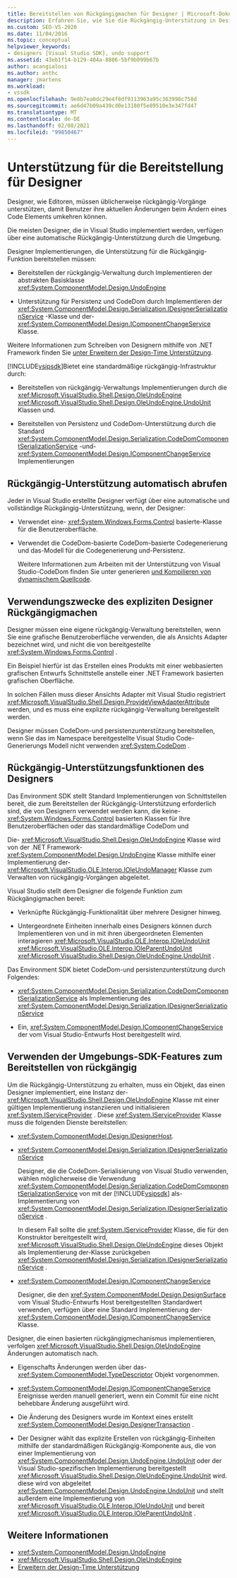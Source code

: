 ```yaml
---
title: Bereitstellen von Rückgängigmachen für Designer | Microsoft-Dokumentation
description: Erfahren Sie, wie Sie die Rückgängig-Unterstützung in Designern bereitstellen, entweder automatisch oder mithilfe von Features im Visual Studio SDK.
ms.custom: SEO-VS-2020
ms.date: 11/04/2016
ms.topic: conceptual
helpviewer_keywords:
- designers [Visual Studio SDK], undo support
ms.assetid: 43eb1f14-b129-404a-8806-5bf9b099b67b
author: acangialosi
ms.author: anthc
manager: jmartens
ms.workload:
- vssdk
ms.openlocfilehash: 9e8b7ea0dc29e4f8df9113963a95c363998c758d
ms.sourcegitcommit: ae6d47b09a439cd0e13180f5e89510e3e347fd47
ms.translationtype: MT
ms.contentlocale: de-DE
ms.lasthandoff: 02/08/2021
ms.locfileid: "99850467"
---
```

# <a name="supply-undo-support-to-designers"></a>Unterstützung für die Bereitstellung für Designer

Designer, wie Editoren, müssen üblicherweise rückgängig-Vorgänge unterstützen, damit Benutzer ihre aktuellen Änderungen beim Ändern eines Code Elements umkehren können.

Die meisten Designer, die in Visual Studio implementiert werden, verfügen über eine automatische Rückgängig-Unterstützung durch die Umgebung.

Designer Implementierungen, die Unterstützung für die Rückgängig-Funktion bereitstellen müssen:

- Bereitstellen der rückgängig-Verwaltung durch Implementieren der abstrakten Basisklasse <xref:System.ComponentModel.Design.UndoEngine>

- Unterstützung für Persistenz und CodeDom durch Implementieren der <xref:System.ComponentModel.Design.Serialization.IDesignerSerializationService> -Klasse und der-  <xref:System.ComponentModel.Design.IComponentChangeService> Klasse.

Weitere Informationen zum Schreiben von Designern mithilfe von .NET Framework finden Sie [unter Erweitern der Design-Time Unterstützung](/previous-versions/37899azc(v=vs.140)).

[!INCLUDE[vsipsdk](../extensibility/includes/vsipsdk_md.md)]Bietet eine standardmäßige rückgängig-Infrastruktur durch:

- Bereitstellen von rückgängig-Verwaltungs Implementierungen durch die <xref:Microsoft.VisualStudio.Shell.Design.OleUndoEngine> <xref:Microsoft.VisualStudio.Shell.Design.OleUndoEngine.UndoUnit> Klassen und.

- Bereitstellen von Persistenz und CodeDom-Unterstützung durch die Standard <xref:System.ComponentModel.Design.Serialization.CodeDomComponentSerializationService> -und- <xref:System.ComponentModel.Design.IComponentChangeService> Implementierungen

## <a name="obtain-undo-support-automatically"></a>Rückgängig-Unterstützung automatisch abrufen

Jeder in Visual Studio erstellte Designer verfügt über eine automatische und vollständige Rückgängig-Unterstützung, wenn, der Designer:

- Verwendet eine- <xref:System.Windows.Forms.Control> basierte-Klasse für die Benutzeroberfläche.

- Verwendet die CodeDom-basierte CodeDom-basierte Codegenerierung und das-Modell für die Codegenerierung und-Persistenz.

   Weitere Informationen zum Arbeiten mit der Unterstützung von Visual Studio-CodeDom finden Sie unter generieren [und Kompilieren von dynamischem Quellcode](/dotnet/framework/reflection-and-codedom/dynamic-source-code-generation-and-compilation).

## <a name="when-to-use-explicit-designer-undo-support"></a>Verwendungszwecke des expliziten Designer Rückgängigmachen
 Designer müssen eine eigene rückgängig-Verwaltung bereitstellen, wenn Sie eine grafische Benutzeroberfläche verwenden, die als Ansichts Adapter bezeichnet wird, und nicht die von bereitgestellte <xref:System.Windows.Forms.Control> .

 Ein Beispiel hierfür ist das Erstellen eines Produkts mit einer webbasierten grafischen Entwurfs Schnittstelle anstelle einer .NET Framework basierten grafischen Oberfläche.

 In solchen Fällen muss dieser Ansichts Adapter mit Visual Studio registriert <xref:Microsoft.VisualStudio.Shell.Design.ProvideViewAdapterAttribute> werden, und es muss eine explizite rückgängig-Verwaltung bereitgestellt werden.

 Designer müssen CodeDom-und persistenzunterstützung bereitstellen, wenn Sie das im Namespace bereitgestellte Visual Studio Code-Generierungs Modell nicht verwenden <xref:System.CodeDom> .

## <a name="undo-support-features-of-the-designer"></a>Rückgängig-Unterstützungsfunktionen des Designers
 Das Environment SDK stellt Standard Implementierungen von Schnittstellen bereit, die zum Bereitstellen der Rückgängig-Unterstützung erforderlich sind, die von Designern verwendet werden kann, die keine- <xref:System.Windows.Forms.Control> basierten Klassen für Ihre Benutzeroberflächen oder das standardmäßige CodeDom und

 Die- <xref:Microsoft.VisualStudio.Shell.Design.OleUndoEngine> Klasse wird von der .NET Framework- <xref:System.ComponentModel.Design.UndoEngine> Klasse mithilfe einer Implementierung der- <xref:Microsoft.VisualStudio.OLE.Interop.IOleUndoManager> Klasse zum Verwalten von rückgängig-Vorgängen abgeleitet.

 Visual Studio stellt dem Designer die folgende Funktion zum Rückgängigmachen bereit:

- Verknüpfte Rückgängig-Funktionalität über mehrere Designer hinweg.

- Untergeordnete Einheiten innerhalb eines Designers können durch Implementieren von und in mit ihren übergeordneten Elementen interagieren <xref:Microsoft.VisualStudio.OLE.Interop.IOleUndoUnit> <xref:Microsoft.VisualStudio.OLE.Interop.IOleParentUndoUnit> <xref:Microsoft.VisualStudio.Shell.Design.OleUndoEngine.UndoUnit> .

Das Environment SDK bietet CodeDom-und persistenzunterstützung durch Folgendes:

- <xref:System.ComponentModel.Design.Serialization.CodeDomComponentSerializationService> als Implementierung des <xref:System.ComponentModel.Design.Serialization.IDesignerSerializationService>

- Ein, <xref:System.ComponentModel.Design.IComponentChangeService> der vom Visual Studio-Entwurfs Host bereitgestellt wird.

## <a name="use-the-environment-sdk-features-to-supply-undo-support"></a>Verwenden der Umgebungs-SDK-Features zum Bereitstellen von rückgängig

Um die Rückgängig-Unterstützung zu erhalten, muss ein Objekt, das einen Designer implementiert, eine Instanz der- <xref:Microsoft.VisualStudio.Shell.Design.OleUndoEngine> Klasse mit einer gültigen Implementierung instanziieren und initialisieren <xref:System.IServiceProvider> . Diese <xref:System.IServiceProvider> Klasse muss die folgenden Dienste bereitstellen:

- <xref:System.ComponentModel.Design.IDesignerHost>.

- <xref:System.ComponentModel.Design.Serialization.IDesignerSerializationService>

   Designer, die die CodeDom-Serialisierung von Visual Studio verwenden, wählen möglicherweise die Verwendung <xref:System.ComponentModel.Design.Serialization.CodeDomComponentSerializationService> von mit der [!INCLUDE[vsipsdk](../extensibility/includes/vsipsdk_md.md)] als-Implementierung von <xref:System.ComponentModel.Design.Serialization.IDesignerSerializationService> .

   In diesem Fall sollte die <xref:System.IServiceProvider> Klasse, die für den Konstruktor bereitgestellt wird, <xref:Microsoft.VisualStudio.Shell.Design.OleUndoEngine> dieses Objekt als Implementierung der-Klasse zurückgeben <xref:System.ComponentModel.Design.Serialization.IDesignerSerializationService> .

- <xref:System.ComponentModel.Design.IComponentChangeService>

   Designer, die den <xref:System.ComponentModel.Design.DesignSurface> vom Visual Studio-Entwurfs Host bereitgestellten Standardwert verwenden, verfügen über eine Standard Implementierung der- <xref:System.ComponentModel.Design.IComponentChangeService> Klasse.

Designer, die einen basierten rückgängigmechanismus implementieren, verfolgen <xref:Microsoft.VisualStudio.Shell.Design.OleUndoEngine> Änderungen automatisch nach.

- Eigenschafts Änderungen werden über das- <xref:System.ComponentModel.TypeDescriptor> Objekt vorgenommen.

- <xref:System.ComponentModel.Design.IComponentChangeService> Ereignisse werden manuell generiert, wenn ein Commit für eine nicht behebbare Änderung ausgeführt wird.

- Die Änderung des Designers wurde im Kontext eines erstellt <xref:System.ComponentModel.Design.DesignerTransaction> .

- Der Designer wählt das explizite Erstellen von rückgängig-Einheiten mithilfe der standardmäßigen Rückgängig-Komponente aus, die von einer Implementierung von <xref:System.ComponentModel.Design.UndoEngine.UndoUnit> oder der Visual Studio-spezifischen Implementierung bereitgestellt <xref:Microsoft.VisualStudio.Shell.Design.OleUndoEngine.UndoUnit> wird. diese wird von abgeleitet <xref:System.ComponentModel.Design.UndoEngine.UndoUnit> und stellt außerdem eine Implementierung von <xref:Microsoft.VisualStudio.OLE.Interop.IOleUndoUnit> und bereit <xref:Microsoft.VisualStudio.OLE.Interop.IOleParentUndoUnit> .

## <a name="see-also"></a>Weitere Informationen

- <xref:System.ComponentModel.Design.UndoEngine>
- <xref:Microsoft.VisualStudio.Shell.Design.OleUndoEngine>
- [Erweitern der Design-Time Unterstützung](/previous-versions/37899azc(v=vs.140))
